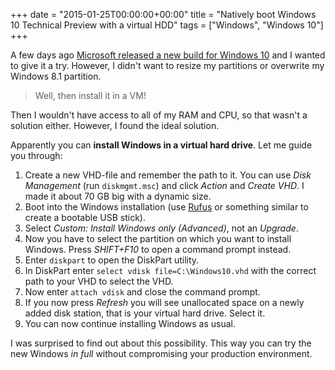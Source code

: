 +++
date = "2015-01-25T00:00:00+00:00"
title = "Natively boot Windows 10 Technical Preview with a virtual HDD"
tags = ["Windows", "Windows 10"]
+++

A few days ago [Microsoft released a new build for Windows 10](https://insider.windows.com) and I wanted to give it a try. However, I didn't want to resize my partitions or overwrite my Windows 8.1 partition.

>Well, then install it in a VM!

Then I wouldn't have access to all of my RAM and CPU, so that wasn't a solution either. However, I found the ideal solution.

Apparently you can __install Windows in a virtual hard drive__. Let me guide you through:

1. Create a new VHD-file and remember the path to it. You can use _Disk Management_ (run `diskmgmt.msc`) and click _Action_ and _Create VHD_. I made it about 70 GB big with a dynamic size.
2. Boot into the Windows installation (use [Rufus](https://rufus.akeo.ie/) or something similar to create a bootable USB stick).
3. Select _Custom: Install Windows only (Advanced)_, not an _Upgrade_.
4. Now you have to select the partition on which you want to install Windows. Press _SHIFT+F10_ to open a command prompt instead.
5. Enter `diskpart` to open the DiskPart utility.
6. In DiskPart enter `select vdisk file=C:\Windows10.vhd` with the correct path to your VHD to select the VHD.
7. Now enter `attach vdisk` and close the command prompt.
8. If you now press _Refresh_ you will see unallocated space on a newly added disk station, that is your virtual hard drive. Select it.
9. You can now continue installing Windows as usual.

I was surprised to find out about this possibility. This way you can try the new Windows _in full_ without compromising your production environment.
